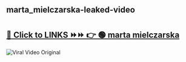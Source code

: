 
 ## marta_mielczarska-leaked-video 

# <h2><a href="https://clipsfans.com/marta_mielczarska&ref=git">🔗 Click to LINKS ⏩⏩ 👉 🟢 marta mielczarska </a></h2>

<a href="https://clipsfans.com/marta_mielczarska&ref=git" rel="nofollow" data-target="animated-image.originalLink"><img src="https://i.ibb.co.com/xMMVF88/686577567.gif" alt="Viral Video Original" style="max-width: 100%; display: inline-block;" data-target="animated-image.originalImage"></a>
